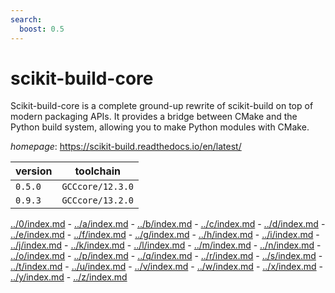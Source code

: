 ```yaml
---
search:
  boost: 0.5
---
```

# scikit-build-core

Scikit-build-core is a complete ground-up rewrite of scikit-build on top of modern packaging APIs. It provides a bridge between CMake and the Python build system, allowing you to make Python modules with CMake.

*homepage*: <https://scikit-build.readthedocs.io/en/latest/>

version | toolchain
--------|----------
``0.5.0`` | ``GCCcore/12.3.0``
``0.9.3`` | ``GCCcore/13.2.0``

[../0/index.md](0) - [../a/index.md](a) - [../b/index.md](b) - [../c/index.md](c) - [../d/index.md](d) - [../e/index.md](e) - [../f/index.md](f) - [../g/index.md](g) - [../h/index.md](h) - [../i/index.md](i) - [../j/index.md](j) - [../k/index.md](k) - [../l/index.md](l) - [../m/index.md](m) - [../n/index.md](n) - [../o/index.md](o) - [../p/index.md](p) - [../q/index.md](q) - [../r/index.md](r) - [../s/index.md](s) - [../t/index.md](t) - [../u/index.md](u) - [../v/index.md](v) - [../w/index.md](w) - [../x/index.md](x) - [../y/index.md](y) - [../z/index.md](z)

